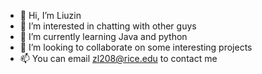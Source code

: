 - 👋 Hi, I’m Liuzin
- 👀 I’m interested in chatting with other guys
- 🌱 I’m currently learning Java and python
- 💞️ I’m looking to collaborate on some interesting projects
- 📫 You can email zl208@rice.edu to contact me

<!---
Liuzin521/Liuzin521 is a ✨ special ✨ repository because its `README.md` (this file) appears on your GitHub profile.
You can click the Preview link to take a look at your changes.
--->
